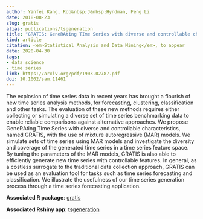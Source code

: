 ```yaml
---
author: Yanfei Kang, Rob&nbsp;J&nbsp;Hyndman, Feng Li
date: 2018-08-23
slug: gratis
alias: publications/tsgeneration
title: "GRATIS: GeneRAting TIme Series with diverse and controllable characteristics"
kind: article
citation: <em>Statistical Analysis and Data Mining</em>, to appear
date: 2020-04-30
tags:
- data science
- time series
link: https://arxiv.org/pdf/1903.02787.pdf
doi: 10.1002/sam.11461
---
```


The explosion of time series data in recent years has brought a flourish of new time series analysis methods, for forecasting, clustering, classification and other tasks. The evaluation of these new methods requires either collecting or simulating a diverse set of time series benchmarking data to enable reliable comparisons against alternative approaches. We propose GeneRAting TIme Series with diverse and controllable characteristics, named GRATIS, with the use of mixture autoregressive (MAR) models. We simulate sets of time series using MAR models and investigate the diversity and coverage of the generated time series in a time series feature space. By tuning the parameters of the MAR models, GRATIS is also able to efficiently generate new time series with controllable features. In general, as a costless surrogate to the traditional data collection approach, GRATIS can be used as an evaluation tool for tasks such as time series forecasting and classification. We illustrate the usefulness of our time series generation process through a time series forecasting application.

**Associated R package**: [gratis](https://github.com/ykang/gratis)

**Associated Rshiny app**: [tsgeneration](https://ebsmonash.shinyapps.io/tsgeneration/)